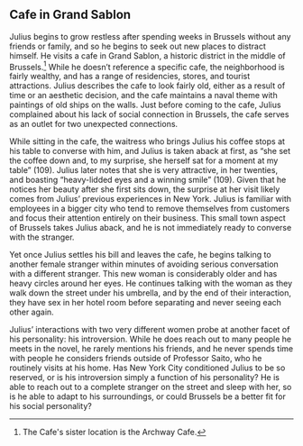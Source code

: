 ## Cafe in Grand Sablon

Julius begins to grow restless after spending weeks in Brussels without any friends or family, and so he begins to seek out new places to distract himself. He visits a cafe in Grand Sablon, a historic district in the middle of Brussels.[^1] While he doesn’t reference a specific cafe, the neighborhood is fairly wealthy, and has a range of residencies, stores, and tourist attractions. Julius describes the cafe to look fairly old, either as a result of time or an aesthetic decision, and the cafe maintains a naval theme with paintings of old ships on the walls. Just before coming to the cafe, Julius complained about his lack of social connection in Brussels, the cafe serves as an outlet for two unexpected connections.

While sitting in the cafe, the waitress who brings Julius his coffee stops at his table to converse with him, and Julius is taken aback at first, as “she set the coffee down and, to my surprise, she herself sat for a moment at my table” (109). Julius later notes that she is very attractive, in her twenties, and boasting “heavy-lidded eyes and a winning smile” (109). Given that he notices her beauty after she first sits down, the surprise at her visit likely comes from Julius’ previous experiences in New York. Julius is familiar with employees in a bigger city who tend to remove themselves from customers and focus their attention entirely on their business. This small town aspect of Brussels takes Julius aback, and he is not immediately ready to converse with the stranger.

Yet once Julius settles his bill and leaves the cafe, he begins talking to another female stranger within minutes of avoiding serious conversation with a different stranger. This new woman is considerably older and has heavy circles around her eyes. He continues talking with the woman as they walk down the street under his umbrella, and by the end of their interaction, they have sex in her hotel room before separating and never seeing each other again.

Julius’ interactions with two very different women probe at another facet of his personality: his introversion. While he does reach out to many people he meets in the novel, he rarely mentions his friends, and he never spends time with people he considers friends outside of Professor Saito, who he routinely visits at his home. Has New York City conditioned Julius to be so reserved, or is his introversion simply a function of his personality? He is able to reach out to a complete stranger on the street and sleep with her, so is he able to adapt to his surroundings, or could Brussels be a better fit for his social personality?

[^1]: The Cafe's sister location is the Archway Cafe.
